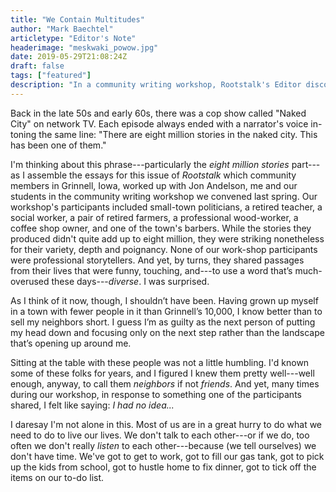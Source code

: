 ```yaml
---
title: "We Contain Multitudes"
author: "Mark Baechtel"
articletype: "Editor's Note"
headerimage: "meskwaki_powow.jpg"
date: 2019-05-29T21:08:24Z
draft: false
tags: ["featured"]
description: "In a community writing workshop, Rootstalk's Editor discovered a small town's true diversity."
---
```


Back  in  the  late  50s  and  early  60s,  there  was  a  cop show called "Naked City" on network TV. Each  episode  always  ended  with  a  narrator's  voice  in-toning the same line: "There are eight million stories in the naked city. This has been one of them."

I'm  thinking  about  this  phrase---particularly  the  *eight  million  stories* part---as  I  assemble  the  essays  for  this  issue  of  *Rootstalk* which  community  members  in  Grinnell, Iowa, worked up with Jon Andelson, me and our  students  in  the  community  writing  workshop  we  convened  last  spring.  Our  workshop's  participants  included small-town politicians, a retired teacher, a social worker, a pair of retired farmers, a professional wood-worker, a coffee shop owner, and one of the town's barbers.  While  the  stories  they  produced  didn't  quite  add  up  to  eight  million,  they  were  striking  nonetheless  for  their variety, depth and poignancy. None of our work-shop  participants  were  professional  storytellers.  And  yet,  by  turns,  they  shared  passages  from  their  lives  that  were  funny,  touching,  and---to  use  a  word  that’s  much-overused these days---*diverse*. I was surprised.

As I think of it now, though, I shouldn’t have been. Having grown up myself in a town with fewer people in it than Grinnell’s 10,000, I know better than to sell my neighbors short. I guess I’m as guilty as the next person of putting my head down and focusing only on the next step rather than the landscape that’s opening up around me.

Sitting at the table with these people was not a little humbling. I'd  known some of these folks for years, and I  figured  I  knew  them  pretty  well---well  enough,  anyway, to call them *neighbors* if not *friends*. And yet, many times  during  our  workshop,  in  response  to  something  one  of  the  participants  shared,  I  felt  like  saying:  *I  had  no idea...*

I daresay I'm not alone in this. Most of us are in a great hurry to do what we need to do to live our lives. We don't talk to each other---or if we do, too often we don't really *listen* to each other---because  (we  tell  ourselves) we don't have time. We've got to get to work, got to fill our gas tank, got to pick up the kids from school, got to hustle home to fix dinner, got to tick off the items on our to-do list.
